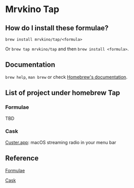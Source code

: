 # Mrvkino Tap

## How do I install these formulae?

`brew install mrvkino/tap/<formula>`

Or `brew tap mrvkino/tap` and then `brew install <formula>`.

## Documentation

`brew help`, `man brew` or check [Homebrew's documentation](https://docs.brew.sh).

<!-- git@github.com:macmade/Diagnostics.git
git@github.com:exelban/custer.git
https://github.com/mczachurski/wallpapper

look at pipx and application folder

https://github.com/macmade/homebrew-tap

https://github.com/zealdocs/zeal/wiki/Build-Instructions-for-macOS

https://docs.brew.sh/How-to-Create-and-Maintain-a-Tap
https://brew.sh/2020/11/18/homebrew-tap-with-bottles-uploaded-to-github-releases/#post
https://github.com/Homebrew/homebrew-cask/blob/master/doc/development/adding_a_cask.md
-->

## List of project under homebrew Tap

### Formulae

TBD

### Cask

[Custer.app](https://github.com/exelban/custer): macOS streaming radio in your menu bar

## Reference

[Formulae](https://docs.brew.sh)

[Cask](https://github.com/Homebrew/homebrew-cask)
